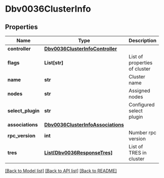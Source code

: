 # Dbv0036ClusterInfo

## Properties
Name | Type | Description | Notes
------------ | ------------- | ------------- | -------------
**controller** | [**Dbv0036ClusterInfoController**](Dbv0036ClusterInfoController.md) |  | [optional] 
**flags** | **List[str]** | List of properties of cluster | [optional] 
**name** | **str** | Cluster name | [optional] 
**nodes** | **str** | Assigned nodes | [optional] 
**select_plugin** | **str** | Configured select plugin | [optional] 
**associations** | [**Dbv0036ClusterInfoAssociations**](Dbv0036ClusterInfoAssociations.md) |  | [optional] 
**rpc_version** | **int** | Number rpc version | [optional] 
**tres** | [**List[Dbv0036ResponseTres]**](Dbv0036ResponseTres.md) | List of TRES in cluster | [optional] 

[[Back to Model list]](../README.md#documentation-for-models) [[Back to API list]](../README.md#documentation-for-api-endpoints) [[Back to README]](../README.md)


